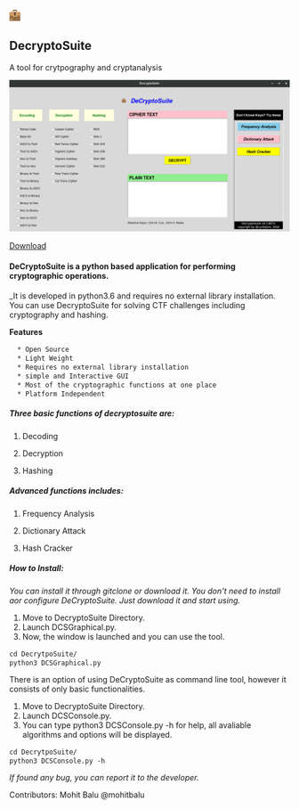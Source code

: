 ![DeCryptoSuite](images/dclogo.png) <h2>DecryptoSuite</h2>
</h3>A tool for crytpography and cryptanalysis</h3>

![DecryptoPreview](images/DeCryptoPreview.png)

[Download](https://github.com/mohitbalu/DeCryptoSuite/archive/master.zip)

<h4>DeCryptoSuite is a python based application for performing cryptographic operations.</h4>
_It is developed in python3.6 and requires no external library installation. You can use DecryptoSuite for solving CTF challenges including cryptography and hashing.

**Features**
```
  * Open Source
  * Light Weight
  * Requires no external library installation
  * simple and Interactive GUI
  * Most of the cryptographic functions at one place
  * Platform Independent
```

<h5>Three basic functions of decryptosuite are:</h5>

1. Decoding

2. Decryption

3. Hashing
  
<h5>Advanced functions includes:</h5>

1. Frequency Analysis

2. Dictionary Attack

3. Hash Cracker

<h5>How to Install:</h5>

_You can install it through gitclone or download it._
_You don't need to install aor configure DeCryptoSuite._
_Just download it and start using._

  1. Move to DecryptoSuite Directory.
  1. Launch DCSGraphical.py.
  1. Now, the window is launched and you can use the tool.
  
  ```
  cd DecrytpoSuite/
  python3 DCSGraphical.py
  ```

There is an option of using DeCryptoSuite as command line tool, however it consists of only basic functionalities.

  1. Move to DecryptoSuite Directory.
  1. Launch DCSConsole.py.
  1. You can type python3 DCSConsole.py -h for help, all avaliable algorithms and options will be displayed.
  ```
  cd DecrytpoSuite/
  python3 DCSConsole.py -h
  ```
  
_If found any bug, you can report it to the developer._

Contributors: Mohit Balu @mohitbalu
